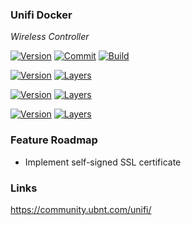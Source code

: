 ### Unifi Docker

*Wireless Controller*

[![Version](https://images.microbadger.com/badges/version/stlouisn/unifi:latest.svg)](https://microbadger.com/images/stlouisn/unifi:latest)
[![Commit](https://images.microbadger.com/badges/commit/stlouisn/unifi:latest.svg)](https://microbadger.com/images/stlouisn/unifi:latest)
[![Build](https://travis-ci.org/stlouisn/unifi_docker.svg?branch=master)](https://travis-ci.org/stlouisn/unifi_docker)


[![Version](https://images.microbadger.com/badges/version/stlouisn/unifi:5.6.x.svg)](https://microbadger.com/images/stlouisn/unifi:5.6.x)
[![Layers](https://images.microbadger.com/badges/image/stlouisn/unifi:5.6.x.svg)](https://microbadger.com/images/stlouisn/unifi:5.6.x)

[![Version](https://images.microbadger.com/badges/version/stlouisn/unifi:5.5.x.svg)](https://microbadger.com/images/stlouisn/unifi:5.5.x)
[![Layers](https://images.microbadger.com/badges/image/stlouisn/unifi:5.5.x.svg)](https://microbadger.com/images/stlouisn/unifi:5.5.x)

[![Version](https://images.microbadger.com/badges/version/stlouisn/unifi:5.4.x.svg)](https://microbadger.com/images/stlouisn/unifi:5.4.x)
[![Layers](https://images.microbadger.com/badges/image/stlouisn/unifi:5.4.x.svg)](https://microbadger.com/images/stlouisn/unifi:5.4.x)

### Feature Roadmap

- Implement self-signed SSL certificate

### Links

https://community.ubnt.com/unifi/
